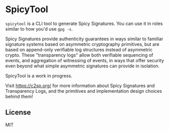 SpicyTool
=========

`spicytool` is a CLI tool to generate Spicy Signatures.
You can use it in roles similar to how you'd use `gpg -s`.

Spicy Signatures provide authenticity guarantees in ways similar to familiar signature systems based on asymmetric cryptography primitives,
but are based on append-only verifiable log structures instead of asymmetric crypto.
These "transparency logs" allow both verifiable sequencing of events, and aggregation of witnessing of events,
in ways that offer security even beyond what simple asymmetric signatures can provide in isolation.

SpicyTool is a work in progress.

Visit https://c2sp.org/ for more information about Spicy Signatures and Transparency Logs,
and the primitives and implementation design choices behind them!


License
-------

MIT
